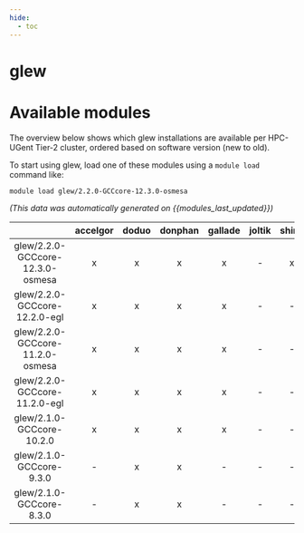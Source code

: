 ```yaml
---
hide:
  - toc
---
```


glew
====

# Available modules


The overview below shows which glew installations are available per HPC-UGent Tier-2 cluster, ordered based on software version (new to old).

To start using glew, load one of these modules using a `module load` command like:

```shell
module load glew/2.2.0-GCCcore-12.3.0-osmesa
```

*(This data was automatically generated on {{modules_last_updated}})*  

| |accelgor|doduo|donphan|gallade|joltik|shinx|skitty|
| :---: | :---: | :---: | :---: | :---: | :---: | :---: | :---: |
|glew/2.2.0-GCCcore-12.3.0-osmesa|x|x|x|x|-|x|x|
|glew/2.2.0-GCCcore-12.2.0-egl|x|x|x|x|-|-|-|
|glew/2.2.0-GCCcore-11.2.0-osmesa|x|x|x|x|-|-|-|
|glew/2.2.0-GCCcore-11.2.0-egl|x|x|x|x|-|-|-|
|glew/2.1.0-GCCcore-10.2.0|x|x|x|x|-|-|-|
|glew/2.1.0-GCCcore-9.3.0|-|x|x|-|-|-|-|
|glew/2.1.0-GCCcore-8.3.0|-|x|x|-|-|-|-|
